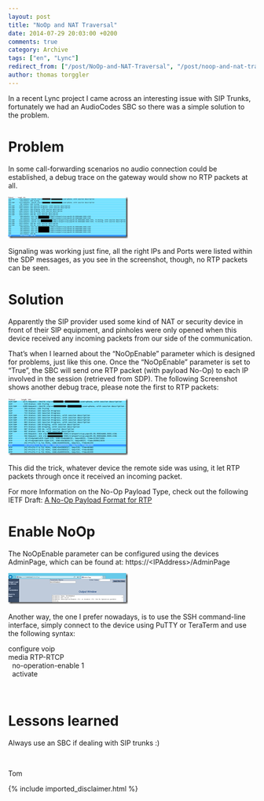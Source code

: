 ```yaml
---
layout: post
title: "NoOp and NAT Traversal"
date: 2014-07-29 20:03:00 +0200
comments: true
category: Archive
tags: ["en", "Lync"]
redirect_from: ["/post/NoOp-and-NAT-Traversal", "/post/noop-and-nat-traversal"]
author: thomas torggler
---
```

<!-- more -->
<p>In a recent Lync project I came across an interesting issue with SIP Trunks, fortunately we had an AudioCodes SBC so there was a simple solution to the problem. </p>  <h1>Problem </h1>  <p>In some call-forwarding scenarios no audio connection could be established, a debug trace on the gateway would show no RTP packets at all.</p>  <p><a href="/assets/archive/image6_1.png"><img width="244" height="85" title="image" style="border-width: 0px; display: inline;" alt="image" src="/assets/archive/image6_thumb_1.png" border="0"></a>&nbsp;</p>  <p>Signaling was working just fine, all the right IPs and Ports were listed within the SDP messages, as you see in the screenshot, though, no RTP packets can be seen.</p>  <h1>Solution</h1>  <p>Apparently the SIP provider used some kind of NAT or security device in front of their SIP equipment, and pinholes were only opened when this device received any incoming packets from our side of the communication.</p>  <p>That’s when I learned about the “NoOpEnable” parameter which is designed for problems, just like this one. Once the “NoOpEnable” parameter is set to “True”, the SBC will send one RTP packet (with payload No-Op) to each IP involved in the session (retrieved from SDP). The following Screenshot shows another debug trace, please note the first to RTP packets:</p>  <p><a href="/assets/archive/image_668.png"><img width="244" height="116" title="image" style="border-width: 0px; display: inline;" alt="image" src="/assets/archive/image_thumb_666.png" border="0"></a></p>  <p>This did the trick, whatever device the remote side was using, it let RTP packets through once it received an incoming packet.</p>  <p>For more Information on the No-Op Payload Type, check out the following IETF Draft: <a href="https://tools.ietf.org/html/draft-wing-avt-rtp-noop-03" target="_blank">A No-Op Payload Format for RTP</a></p>  <p></p>  <p></p>  <h1>Enable NoOp</h1>  <p>The NoOpEnable parameter can be configured using the devices AdminPage, which can be found at: https://&lt;IPAddress&gt;/AdminPage</p>  <p><a href="/assets/archive/image_669.png"><img width="244" height="63" title="image" style="border: 0px currentColor; display: inline;" alt="image" src="/assets/archive/image_thumb_667.png" border="0"></a> </p>  <p>Another way, the one I prefer nowadays, is to use the SSH command-line interface, simply connect to the device using PuTTY or TeraTerm and use the following syntax:</p>  <p>configure voip   <br> media RTP-RTCP    <br>&nbsp; no-operation-enable 1    <br>&nbsp; activate</p>  <p>&nbsp;</p>  <h1>Lessons learned</h1>  <p>Always use an SBC if dealing with SIP trunks :) </p>  <p>&nbsp;</p>  <p>Tom</p>
{% include imported_disclaimer.html %}
